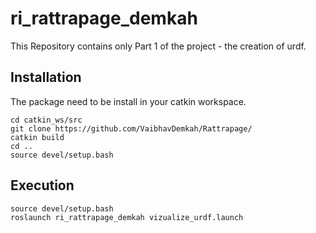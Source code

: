 # ri_rattrapage_demkah
This Repository contains only Part 1 of the project - the creation of urdf.


## Installation
The package need to be install in your catkin workspace.
```
cd catkin_ws/src
git clone https://github.com/VaibhavDemkah/Rattrapage/
catkin build
cd ..
source devel/setup.bash
```

## Execution

```
source devel/setup.bash
roslaunch ri_rattrapage_demkah vizualize_urdf.launch
```

